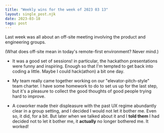 ```yaml
---
title: "Weekly wins for the week of 2023 03 13"
layout: single_post.njk
date: 2023-03-18
tags: post
---
```


Last week was all about an off-site meeting involving the product and engineering groups.

(What does off-site mean in today's remote-first environment? Never mind.)

- It was a good set of sessions! in particular, the hackathon presentations were funny and inspiring. Enough so that I'm tempted to get back into coding a little. Maybe I could hack(athon) a bit one day.

- My team really came together working on our "elevator-pitch-style" team charter. I have some homework to do to set us up for the last step, but it's a pleasure to collect the good thoughts of good people trying hard to improve.

- A coworker made their displeasure with the past UX regime abundantly clear in a group setting, and I decided I would not let it bother me. Even so, it did, for a bit. But later when we talked about it and I **told them** I had decided not to let it bother me, it **actually** no longer bothered me. It worked!
